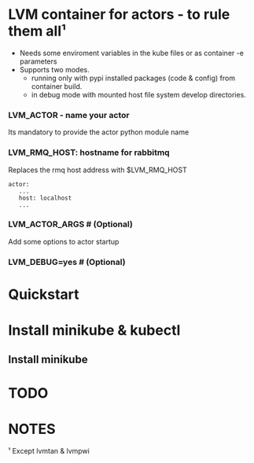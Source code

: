 # LVM container for actors - to rule them all¹

- Needs some enviroment variables in the kube files or as container -e parameters
- Supports two modes.
  - running only with pypi installed packages (code & config) from container build.
  - in debug mode with mounted host file system develop directories.

### LVM_ACTOR - name your actor
Its mandatory to provide the actor python module name

### LVM_RMQ_HOST: hostname for rabbitmq
Replaces the rmq host address with $LVM_RMQ_HOST

    actor:
       ...
       host: localhost
       ...

### LVM_ACTOR_ARGS # (Optional)
Add some options to actor startup
### LVM_DEBUG=yes # (Optional)


# Quickstart

# Install minikube & kubectl
## Install minikube

# TODO


# NOTES

¹ Except lvmtan & lvmpwi
